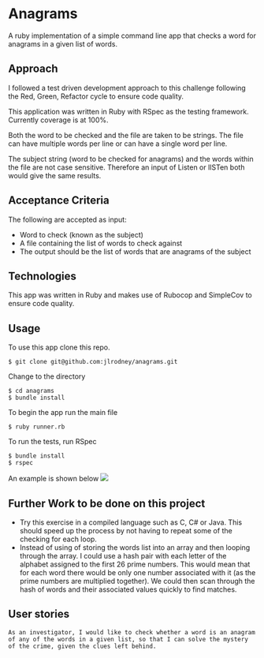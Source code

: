 # Anagrams

A ruby implementation of a simple command line app that checks a word for anagrams in a given list of words.

## Approach
I followed a test driven development approach to this challenge following the Red, Green, Refactor cycle to ensure code quality.

This application was written in Ruby with RSpec as the testing framework. Currently coverage is at 100%.

Both the word to be checked and the file are taken to be strings. The file can have multiple words per line or can have a single word per line.

The subject string (word to be checked for anagrams) and the words within the file are not case sensitive. Therefore an input of Listen or lISTen both would give the same results.

## Acceptance Criteria
The following are accepted as input:

- Word to check (known as the subject)
- A file containing the list of words to check against
- The output should be the list of words that are anagrams of the subject

## Technologies
This app was written in Ruby and makes use of Rubocop and SimpleCov to ensure code  quality.

## Usage

To use this app clone this repo.
```
$ git clone git@github.com:jlrodney/anagrams.git
```
Change to the directory
```
$ cd anagrams
$ bundle install
```
To begin the app run the main file
```
$ ruby runner.rb
```

To run the tests, run RSpec
```
$ bundle install
$ rspec
```

An example is shown below
![](https://github.com/jlrodney/anagrams/example.png)


## Further Work to be done on this project
- Try this exercise in a compiled language such as C, C# or Java. This should speed up the process by not having to repeat some of the checking for each loop.
- Instead of using of storing the words list into an array and then looping through the array. I could use a hash pair with each letter of the alphabet assigned to the first 26 prime numbers. This would mean that for each word there would be only one number associated with it (as the prime numbers are multiplied together). We could then scan through the hash of words and their associated values quickly to find matches.

User stories
-------------

```
As an investigator, I would like to check whether a word is an anagram of any of the words in a given list, so that I can solve the mystery of the crime, given the clues left behind.
```
